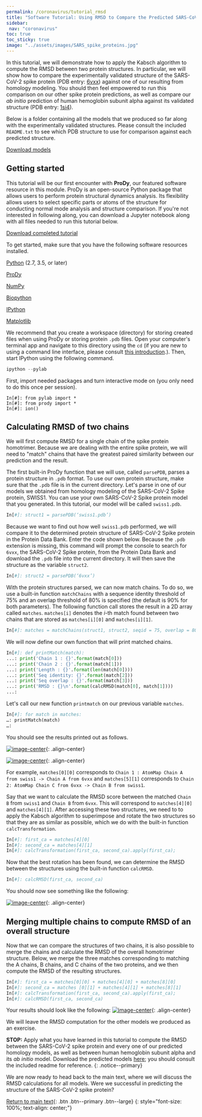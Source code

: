 ```yaml
---
permalink: /coronavirus/tutorial_rmsd
title: "Software Tutorial: Using RMSD to Compare the Predicted SARS-CoV-2 Spike Protein Against its Experimentally Validated Structure"
sidebar:
 nav: "coronavirus"
toc: true
toc_sticky: true
image: "../assets/images/SARS_spike_proteins.jpg"
---
```


In this tutorial, we will demonstrate how to apply the Kabsch algorithm to compute the RMSD between two protein structures. In particular, we will show how to compare the experimentally validated structure of the SARS-CoV-2 spike protein (PDB entry: [6vxx](http://www.rcsb.org/structure/6VXX)) against one of our resulting from homology modeling. You should then feel empowered to run this comparison on our other spike protein predictions, as well as compare our *ab initio* prediction of human hemoglobin subunit alpha against its validated structure (PDB entry: [1si4](http://www.rcsb.org/structure/1SI4)).

Below is a folder containing all the models that we produced so far along with the experimentally validated structures. Please consult the included `README.txt` to see which PDB structure to use for comparison against each predicted structure.

[Download models](../_pages/coronavirus/files/RMSD_Tutorial.zip)

## Getting started

This tutorial will be our first encounter with **ProDy**, our featured software resource in this module. ProDy is an open-source Python package that allows users to perform protein structural dynamics analysis. Its flexibility allows users to select specific parts or atoms of the structure for conducting normal mode analysis and structure comparison. If you're not interested in following along, you can download a Jupyter notebook along with all files needed to run this tutorial below.

<a href="../tutorials/RMSD_Tutorial_Code.zip" download>Download completed tutorial</a>

To get started, make sure that you have the following software resources installed.

<a href="https://www.python.org/downloads/" target="_blank">Python</a> (2.7, 3.5, or later)

<a href="http://prody.csb.pitt.edu/downloads/" target="_blank">ProDy</a>

<a href="https://numpy.org/install/" target="_blank">NumPy</a>

<a href="https://biopython.org/" target="_blank">Biopython</a>

<a href="https://ipython.org/" target="_blank">IPython</a>

<a href="https://matplotlib.org/" target="_blank">Matplotlib</a>

We recommend that you create a workspace (directory) for storing created files when using ProDy or storing protein `.pdb` files. Open your computer's terminal app and navigate to this directory using the `cd` (if you are new to using a command line interface, please consult <a href="https://computers.tutsplus.com/tutorials/navigating-the-terminal-a-gentle-introduction--mac-3855" target="_blank">this introduction</a>.). Then, start IPython using the following command.

~~~ python
ipython --pylab
~~~

First, import needed packages and turn interactive mode on (you only need to do this once per session).

~~~
In[#]: from pylab import *
In[#]: from prody import *
In[#]: ion()
~~~


## Calculating RMSD of two chains

We will first compute RMSD for a single chain of the spike protein homotrimer. Because we are dealing with the entire spike protein, we will need to "match" chains that have the greatest paired similarity between our prediction and the result.

The first built-in ProDy function that we will use, called `parsePDB`, parses a protein structure in `.pdb` format. To use our own protein structure, make sure that the `.pdb` file is in the current directory. Let's parse in one of our models we obtained from homology modeling of the SARS-CoV-2 Spike protein, SWISS1. You can use your own SARS-CoV-2 Spike protein model that you generated. In this tutorial, our model will be called `swiss1.pdb`.

~~~ python
In[#]: struct1 = parsePDB(‘swiss1.pdb’)
~~~

Because we want to find out how well `swiss1.pdb` performed, we will compare it to the determined protein structure of SARS-CoV-2 Spike protein in the Protein Data Bank. Enter the code shown below. Because the `.pdb` extension is missing, this command will prompt the console to search for `6vxx`, the SARS-CoV-2 Spike protein, from the Protein Data Bank and download the `.pdb` file into the current directory. It will then save the structure as the variable `struct2`.

~~~ python
In[#]: struct2 = parsePDB(‘6vxx’)
~~~

With the protein structures parsed, we can now match chains. To do so, we use a built-in function `matchChains` with a sequence identity threshold of 75% and an overlap threshold of 80% is specified (the default is 90% for both parameters). The following function call stores the result in a 2D array called `matches`. `matches[i]` denotes the *i*-th match found between two chains that are stored as `matches[i][0]` and `matches[i][1]`.

~~~ python
In[#]: matches = matchChains(struct1, struct2, seqid = 75, overlap = 80)
~~~

We will now define our own function that will print matched chains.

~~~ python
In[#]: def printMatch(match):
...: print('Chain 1 : {}'.format(match[0]))
...: print('Chain 2 : {}'.format(match[1]))
...: print('Length : {}'.format(len(match[0])))
...: print('Seq identity: {}'.format(match[2]))
...: print('Seq overlap : {}'.format(match[3]))
...: print('RMSD : {}\n'.format(calcRMSD(match[0], match[1])))
...:
~~~

Let's call our new function `printmatch` on our previous variable `matches`.

~~~ python
In[#]: for match in matches:
…: printMatch(match)
…:
~~~

You should see the results printed out as follows.

[![image-center](../assets/images/RMSDResult1.png)](){: .align-center}

[![image-center](../assets/images/RMSDResult2.png)](){: .align-center}

For example, `matches[0][0]` corresponds to `Chain 1 : AtomMap Chain A from swiss1 -> Chain A from 6vxx` and `matches[5][1]` corresponds to `Chain 2: AtomMap Chain C from 6vxx -> Chain B from swiss1`.

Say that we want to calculate the RMSD score between the matched `Chain B` from `swiss1` and `Chain B` from `6vxx`. This will correspond to `matches[4][0]` and `matches[4][1]`. After accessing these two structures, we need to to apply the Kabsch algorithm to superimpose and rotate the two structures so that they are as similar as possible, which we do with the built-in function `calcTransformation`.

~~~ python
In[#]: first_ca = matches[4][0]
In[#]: second_ca = matches[4][1]
In[#]: calcTransformation(first_ca, second_ca).apply(first_ca);
~~~

Now that the best rotation has been found, we can determine the RMSD between the structures using the built-in function `calcRMSD`.

~~~ python
In[#]: calcRMSD(first_ca, second_ca)
~~~

You should now see something like the following:

[![image-center](../assets/images/RMSDResult3.png)](){: .align-center}

## Merging multiple chains to compute RMSD of an overall structure

Now that we can compare the structures of two chains, it is also possible to merge the chains and calculate the RMSD of the overall homotrimer structure. Below, we merge the three matches corresponding to matching the A chains, B chains, and C chains of the two proteins, and we then compute the RMSD of the resulting structures.

~~~ python
In[#]: first_ca = matches[0][0] + matches[4][0] + matches[8][0]
In[#]: second_ca = matches [0][1] + matches[4][1] + matches[8][1]
In[#]: calcTransformation(first_ca, second_ca).apply(first_ca);
In[#]: calcRMSD(first_ca, second_ca)
~~~

Your results should look like the following:
[![image-center](../assets/images/RMSDResult4.png)](){: .align-center}

We will leave the RMSD computation for the other models we produced as an exercise.

**STOP:** Apply what you have learned in this tutorial to compute the RMSD between the SARS-CoV-2 spike protein and every one of our predicted homology models, as well as between human hemoglobin subunit alpha and its *ab initio* model. Download the predicted models [here](../_pages/coronavirus/files/RMSD_Tutorial.zip); you should consult the included readme for reference.
{: .notice--primary}

We are now ready to head back to the main text, where we will discuss the RMSD calculations for all models. Were we successful in predicting the structure of the SARS-CoV-2 spike protein?

[Return to main text](accuracy#assessing-the-accuracy-of-our-structure-prediction-models){: .btn .btn--primary .btn--large}
{: style="font-size: 100%; text-align: center;"}
